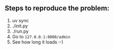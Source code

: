 ## Steps to reproduce the problem:

1. uv sync
2. ./init.py
3. ./run.py
4. Go to `127.0.0.1:8000/admin`
5. See how long it loads :-)
